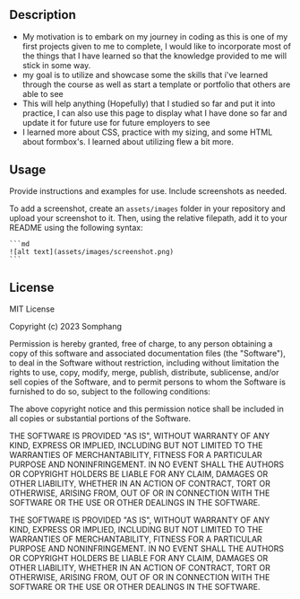 # <My Portfolio>

## Description

- My motivation is to embark on my journey in coding as this is one of my first  projects given to me to complete, I would like to incorporate most of the things that I have learned so that the knowledge provided to me will stick in some way.
- my goal is to utilize and showcase some the skills that i've learned through the course as well as start a template or portfolio that others are able to see
- This will help anything (Hopefully) that I studied so far and put it into practice, I can also use this page to display what I have done so far and update it for future use for future employers to see
- I learned more about CSS, practice with my sizing, and some HTML about formbox's. I learned about utilizing flew a bit more.

## Usage

Provide instructions and examples for use. Include screenshots as needed.

To add a screenshot, create an `assets/images` folder in your repository and upload your screenshot to it. Then, using the relative filepath, add it to your README using the following syntax:

    ```md
    ![alt text](assets/images/screenshot.png)
    ```

## License

MIT License

Copyright (c) 2023 Somphang

Permission is hereby granted, free of charge, to any person obtaining a copy of this software and associated documentation files (the "Software"), to deal in the Software without restriction, including without limitation the rights to use, copy, modify, merge, publish, distribute, sublicense, and/or sell copies of the Software, and to permit persons to whom the Software is furnished to do so, subject to the following conditions:

The above copyright notice and this permission notice shall be included in all copies or substantial portions of the Software.

THE SOFTWARE IS PROVIDED "AS IS", WITHOUT WARRANTY OF ANY KIND, EXPRESS OR IMPLIED, INCLUDING BUT NOT LIMITED TO THE WARRANTIES OF MERCHANTABILITY, FITNESS FOR A PARTICULAR PURPOSE AND NONINFRINGEMENT. IN NO EVENT SHALL THE AUTHORS OR COPYRIGHT HOLDERS BE LIABLE FOR ANY CLAIM, DAMAGES OR OTHER LIABILITY, WHETHER IN AN ACTION OF CONTRACT, TORT OR OTHERWISE, ARISING FROM, OUT OF OR IN CONNECTION WITH THE SOFTWARE OR THE USE OR OTHER DEALINGS IN THE SOFTWARE.

THE SOFTWARE IS PROVIDED "AS IS", WITHOUT WARRANTY OF ANY KIND, EXPRESS OR IMPLIED, INCLUDING BUT NOT LIMITED TO THE WARRANTIES OF MERCHANTABILITY, FITNESS FOR A PARTICULAR PURPOSE AND NONINFRINGEMENT. IN NO EVENT SHALL THE AUTHORS OR COPYRIGHT HOLDERS BE LIABLE FOR ANY CLAIM, DAMAGES OR OTHER LIABILITY, WHETHER IN AN ACTION OF CONTRACT, TORT OR OTHERWISE, ARISING FROM, OUT OF OR IN CONNECTION WITH THE SOFTWARE OR THE USE OR OTHER DEALINGS IN THE SOFTWARE.
